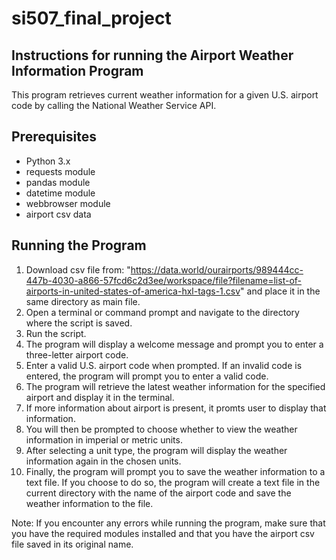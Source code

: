 # si507_final_project
## Instructions for running the Airport Weather Information Program
This program retrieves current weather information for a given U.S. airport code by calling the National Weather Service API.

## Prerequisites
* Python 3.x
* requests module
* pandas module
* datetime module
* webbrowser module
* airport csv data

## Running the Program
1. Download csv file from: "https://data.world/ourairports/989444cc-447b-4030-a866-57fcd6c2d3ee/workspace/file?filename=list-of-airports-in-united-states-of-america-hxl-tags-1.csv" and place it in the same directory as main file.
1. Open a terminal or command prompt and navigate to the directory where the script is saved.
1. Run the script.
1. The program will display a welcome message and prompt you to enter a three-letter airport code.
1. Enter a valid U.S. airport code when prompted. If an invalid code is entered, the program will prompt you to enter a valid code.
1. The program will retrieve the latest weather information for the specified airport and display it in the terminal.
1. If more information about airport is present, it promts user to display that information.
1. You will then be prompted to choose whether to view the weather information in imperial or metric units.
1. After selecting a unit type, the program will display the weather information again in the chosen units.
1. Finally, the program will prompt you to save the weather information to a text file. If you choose to do so, the program will create a text file in the current directory with the name of the airport code and save the weather information to the file.

Note: If you encounter any errors while running the program, make sure that you have the required modules installed and that you have the airport csv file saved in its original name.
